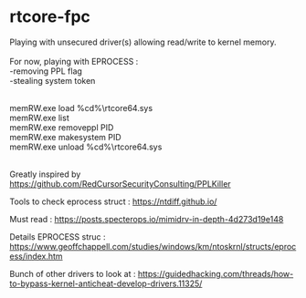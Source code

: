 # rtcore-fpc
Playing with unsecured driver(s) allowing read/write to kernel memory.</br></br>
For now, playing with EPROCESS :</br>
-removing PPL flag</br>
-stealing system token</br>
</br>

memRW.exe load %cd%\rtcore64.sys</br>
memRW.exe list</br>
memRW.exe removeppl PID</br>
memRW.exe makesystem PID</br>
memRW.exe unload %cd%\rtcore64.sys</br>
</br>

Greatly inspired by https://github.com/RedCursorSecurityConsulting/PPLKiller </br>

Tools to check eprocess struct : https://ntdiff.github.io/ </br>

Must read : https://posts.specterops.io/mimidrv-in-depth-4d273d19e148 </br>

Details EPROCESS struc : https://www.geoffchappell.com/studies/windows/km/ntoskrnl/structs/eprocess/index.htm </br>

Bunch of other drivers to look at : https://guidedhacking.com/threads/how-to-bypass-kernel-anticheat-develop-drivers.11325/ </br>
